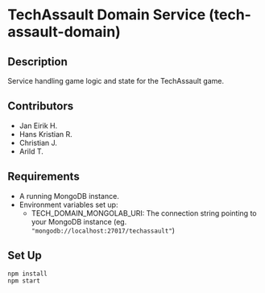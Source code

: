 # TechAssault Domain Service (tech-assault-domain)

## Description

Service handling game logic and state for the TechAssault game.

## Contributors

- Jan Eirik H.
- Hans Kristian R.
- Christian J.
- Arild T.

## Requirements

* A running MongoDB instance.
* Environment variables set up:
    * TECH_DOMAIN_MONGOLAB_URI: The connection string pointing to your MongoDB instance (eg.
    `"mongodb://localhost:27017/techassault"`)

## Set Up

    npm install
    npm start